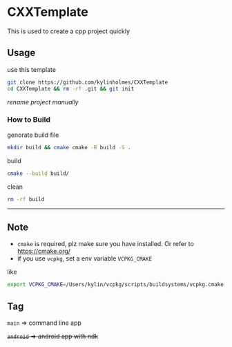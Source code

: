 # CXXTemplate
This is used to create a cpp project quickly

## Usage
use this template
```bash
git clone https://github.com/kylinholmes/CXXTemplate
cd CXXTemplate && rm -rf .git && git init
```
*rename project manually*
### How to Build 
genorate build file
```bash
mkdir build && cmake cmake -B build -S .
```
build 
```bash
cmake --build build/    
```
clean
```bash
rm -rf build
```

----
## Note
- `cmake` is required, plz make sure you have installed. Or refer to https://cmake.org/
- if you use `vcpkg`, set a env variable `VCPKG_CMAKE`

like
```bash
export VCPKG_CMAKE=/Users/kylin/vcpkg/scripts/buildsystems/vcpkg.cmake
```


## Tag
`main` => command line app

~~`android` => android app with ndk~~